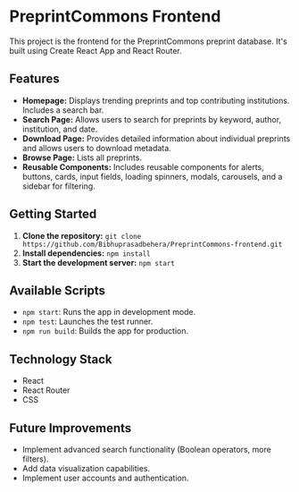 # PreprintCommons Frontend

This project is the frontend for the PreprintCommons preprint database. It's built using Create React App and React Router.

## Features

- **Homepage:** Displays trending preprints and top contributing institutions. Includes a search bar.
- **Search Page:** Allows users to search for preprints by keyword, author, institution, and date.
- **Download Page:** Provides detailed information about individual preprints and allows users to download metadata.
- **Browse Page:** Lists all preprints.
- **Reusable Components:** Includes reusable components for alerts, buttons, cards, input fields, loading spinners, modals, carousels, and a sidebar for filtering.

## Getting Started

1. **Clone the repository:** `git clone https://github.com/Bibhuprasadbehera/PreprintCommons-frontend.git`
2. **Install dependencies:** `npm install`
3. **Start the development server:** `npm start`

## Available Scripts

- `npm start`: Runs the app in development mode.
- `npm test`: Launches the test runner.
- `npm run build`: Builds the app for production.

## Technology Stack

- React
- React Router
- CSS

## Future Improvements

- Implement advanced search functionality (Boolean operators, more filters).
- Add data visualization capabilities.
- Implement user accounts and authentication.
